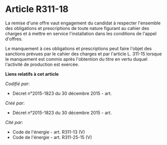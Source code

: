 # Article R311-18

La remise d'une offre vaut engagement du candidat à respecter l'ensemble des obligations et prescriptions de toute nature
figurant au cahier des charges et à mettre en service l'installation dans les conditions de l'appel d'offres.

Le manquement à ces obligations et prescriptions peut faire l'objet des sanctions prévues par le cahier des charges et par
l'article L. 311-15 lorsque le manquement est commis après l'obtention du titre en vertu duquel l'activité de production est
exercée.

**Liens relatifs à cet article**

_Codifié par_:

  - Décret n°2015-1823 du 30 décembre 2015 - art.

_Créé par_:

  - Décret n°2015-1823 du 30 décembre 2015 - art.

_Cité par_:

  - Code de l'énergie - art. R311-13 (V)
  - Code de l'énergie - art. R311-25-15 (V)
